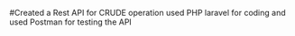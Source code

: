 #Created a Rest API for CRUDE operation used PHP laravel for coding and used Postman for testing the API
